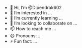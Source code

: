 - 👋 Hi, I’m @Dipendrak602
- 👀 I’m interested in ...
- 🌱 I’m currently learning ...
- 💞️ I’m looking to collaborate on ...
- 📫 How to reach me ...
- 😄 Pronouns: ...
- ⚡ Fun fact: ...

<!---
Dipendrak602/Dipendrak602 is a ✨ special ✨ repository because its `READ
